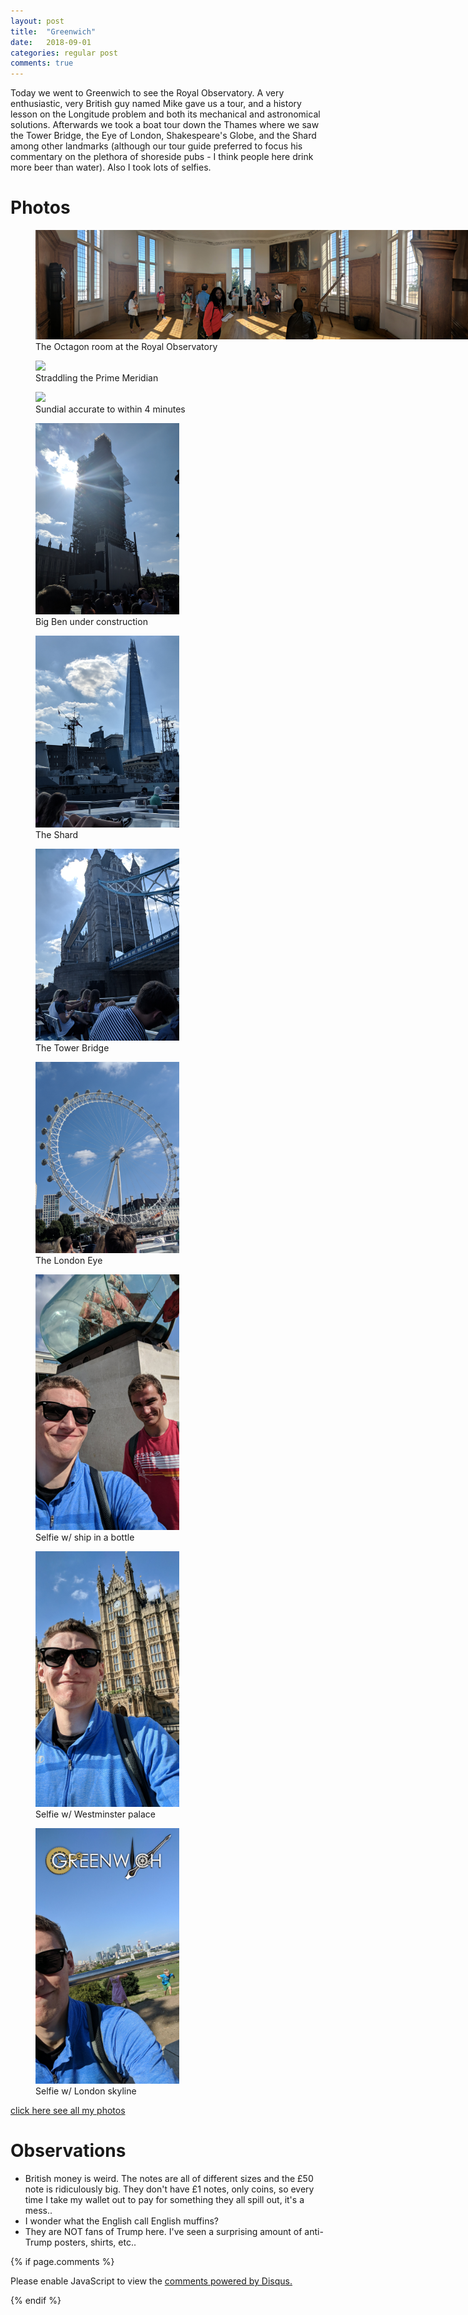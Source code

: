```yaml
---
layout: post
title:  "Greenwich"
date:   2018-09-01
categories: regular post
comments: true
---
```

Today we went to Greenwich to see the Royal Observatory. A very enthusiastic, very British guy named Mike gave us a tour, and a history lesson on the Longitude problem and both its mechanical and astronomical solutions. Afterwards we took a boat tour down the Thames where we saw the Tower Bridge, the Eye of London, Shakespeare's Globe, and the Shard among other landmarks (although our tour guide preferred to focus his commentary on the plethora of shoreside pubs - I think people here drink more beer than water). Also I took lots of selfies.

# Photos
  <figure style="width:710px;">
    <img src="/images/day4/panorama.jpg" width="710"/>
    <figcaption>The Octagon room at the Royal Observatory</figcaption>
  </figure>

  <div>

  <span>
  <figure>
    <img src="/images/day4/meridian.jpg" width="230"/>
    <figcaption>Straddling the Prime Meridian</figcaption>
  </figure>
  </span>

  <span>
  <figure>
    <img src="/images/day4/sundial.jpg" width="230"/>
    <figcaption>Sundial accurate to within 4 minutes</figcaption>
  </figure>
  </span>


  <span>
  <figure>
    <img src="/images/day4/big_ben.jpg" width="230"/>
    <figcaption>Big Ben under construction</figcaption>
  </figure>
  </span>

  <span>
  <figure>
    <img src="/images/day4/shard.jpg" width="230"/>
    <figcaption>The Shard</figcaption>
  </figure>
  </span>

  <span>
  <figure>
    <img src="/images/day4/tower.jpg" width="230"/>
    <figcaption>The Tower Bridge</figcaption>
  </figure>
  </span>

  <span>
  <figure>
    <img src="/images/day4/eye.jpg" width="230"/>
    <figcaption>The London Eye</figcaption>
  </figure>
  </span>


  <span>
  <figure>
    <img src="/images/day4/bottle.jpg" width="230"/>
    <figcaption>Selfie w/ ship in a bottle</figcaption>
  </figure>
  </span>

  <span>
  <figure>
    <img src="/images/day4/palace_selfie.jpg" width="230"/>
    <figcaption>Selfie w/ Westminster palace</figcaption>
  </figure>
  </span>

  <span>
  <figure>
    <img src="/images/day4/greenwich_selfie.jpg" width="230"/>
    <figcaption>Selfie w/ London skyline</figcaption>
  </figure>
  </span>


  </div>




<a href="https://photos.app.goo.gl/V9RtYEx7FEDxkNCD7">click here see all my photos</a>

# Observations
* British money is weird. The notes are all of different sizes and the £50 note is ridiculously big. They don't have £1 notes, only coins, so every time I take my wallet out to pay for something they all spill out, it's a mess..
* I wonder what the English call English muffins?
* They are NOT fans of Trump here. I've seen a surprising amount of anti-Trump posters, shirts, etc..

{% if page.comments %}

<div id="disqus_thread"></div>
<script>

/**
*  RECOMMENDED CONFIGURATION VARIABLES: EDIT AND UNCOMMENT THE SECTION BELOW TO INSERT DYNAMIC VALUES FROM YOUR PLATFORM OR CMS.
*  LEARN WHY DEFINING THESE VARIABLES IS IMPORTANT: https://disqus.com/admin/universalcode/#configuration-variables*/
/*
var disqus_config = function () {
this.page.url = PAGE_URL;  // Replace PAGE_URL with your page's canonical URL variable
this.page.identifier = PAGE_IDENTIFIER; // Replace PAGE_IDENTIFIER with your page's unique identifier variable
};
*/
(function() { // DON'T EDIT BELOW THIS LINE
var d = document, s = d.createElement('script');
s.src = 'https://noahhi-github-io.disqus.com/embed.js';
s.setAttribute('data-timestamp', +new Date());
(d.head || d.body).appendChild(s);
})();
</script>
<noscript>Please enable JavaScript to view the <a href="https://disqus.com/?ref_noscript">comments powered by Disqus.</a></noscript>

{% endif %}
